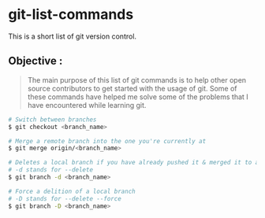 # git-list-commands


This is a short list of git version control.


## Objective :
> The main purpose of this list of git commands is to help other open source contributors to get started with the usage of git. Some of these commands have helped me solve some of the problems 
that I have encountered while learning git.


```sh
# Switch between branches
$ git checkout <branch_name>

# Merge a remote branch into the one you're currently at
$ git merge origin/<branch_name>

# Deletes a local branch if you have already pushed it & merged it to a remote branch
# -d stands for --delete 
$ git branch -d <branch_name>

# Force a delition of a local branch
# -D stands for --delete --force
$ git branch -D <branch_name>
```
